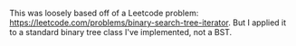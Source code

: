 This was loosely based off of a Leetcode problem: https://leetcode.com/problems/binary-search-tree-iterator. But I applied it to a standard binary tree class I've implemented, not a BST.